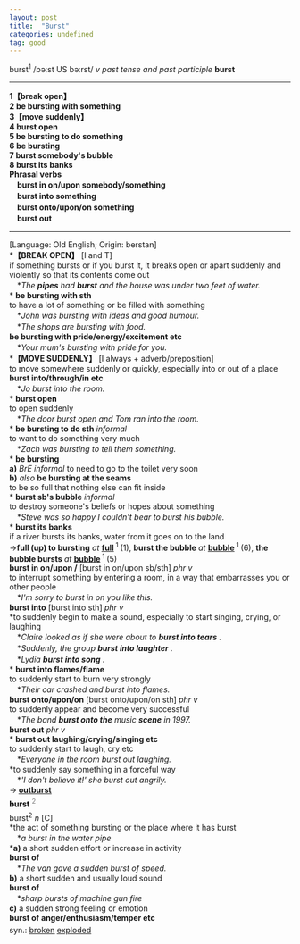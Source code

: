 ```yaml
---
layout: post
title:  "Burst"
categories: undefined
tag: good
---
```

<DIV style="MARGIN: 0px 0px 5px">burst<SUP>1</SUP> /bəːst US bəːrst/ <I>v past tense and past participle</I> <B>burst</B> 
<HR>
<B>1【break open】</B><BR><B>2 be bursting with something</B><BR><B>3【move suddenly】</B><BR><B>4 burst open</B><BR><B>5 be bursting to do something</B><BR><B>6 be bursting</B><BR><B>7 burst somebody's bubble</B><BR><B>8 burst its banks</B><BR><B>Phrasal verbs</B><BR>　<B>burst in on/upon somebody/something</B><BR>　<B>burst into something</B><BR>　<B>burst onto/upon/on something</B><BR>　<B>burst out</B>
<HR>
[Language: Old English; Origin: berstan]<BR>*<B>【BREAK OPEN】</B> [I and T]<BR>if something bursts or if you burst it, it breaks open or apart suddenly and violently so that its contents come out<BR>　*<I>The <B>pipes</B> had <B>burst</B> and the house was under two feet of water.</I><BR>* <B>be bursting with sth</B><BR>to have a lot of something or be filled with something<BR>　*<I>John was bursting with ideas and good humour.</I><BR>　*<I>The shops are bursting with food.</I><BR><B>be bursting with pride/energy/excitement etc</B><BR>　*<I>Your mum's bursting with pride for you.</I><BR>*<B>【MOVE SUDDENLY】</B> [I always + adverb/preposition]<BR>to move somewhere suddenly or quickly, especially into or out of a place<BR><B>burst into/through/in etc</B><BR>　*<I>Jo burst into the room.</I><BR>* <B>burst open</B><BR>to open suddenly<BR>　*<I>The door burst open and Tom ran into the room.</I><BR>* <B>be bursting to do sth</B> <I>informal</I> <BR>to want to do something very much<BR>　*<I>Zach was bursting to tell them something.</I><BR>* <B>be bursting</B><BR><B>a)</B> <I>BrE informal</I> to need to go to the toilet very soon<BR><B>b)</B> <I>also</I> <B>be bursting at the seams</B> <BR>to be so full that nothing else can fit inside<BR>* <B>burst sb's bubble</B> <I>informal</I> <BR>to destroy someone's beliefs or hopes about something<BR>　*<I>Steve was so happy I couldn't bear to burst his bubble.</I><BR>* <B>burst its banks</B><BR>if a river bursts its banks, water from it goes on to the land<BR>→<B>full (up) to bursting</B> <I>at</I> <B><A href="{{ site.baseurl }}/full"><U>full</U></A> </B><SUP>1 </SUP>(1), <B>burst the bubble</B> <I>at</I> <B><A href="{{ site.baseurl }}/bubble"><U>bubble</U></A> </B><SUP>1 </SUP>(6), <B>the bubble bursts</B> <I>at</I> <B><A href="{{ site.baseurl }}/bubble"><U>bubble</U></A> </B><SUP>1 </SUP>(5)<BR><B>burst in on/upon /</B> [burst in on/upon sb/sth] <I>phr v</I><BR>to interrupt something by entering a room, in a way that embarrasses you or other people<BR>　*<I>I'm sorry to burst in on you like this.</I><BR><B>burst into</B> [burst into sth] <I>phr v</I><BR>*to suddenly begin to make a sound, especially to start singing, crying, or laughing<BR>　*<I>Claire looked as if she were about to <B>burst into tears</B> .</I><BR>　*<I>Suddenly, the group <B>burst into laughter</B> .</I><BR>　*<I>Lydia <B>burst into song</B> .</I><BR>* <B>burst into flames/flame</B><BR>to suddenly start to burn very strongly<BR>　*<I>Their car crashed and burst into flames.</I><BR><B>burst onto/upon/on</B> [burst onto/upon/on sth] <I>phr v</I><BR>to suddenly appear and become very successful<BR>　*<I>The band <B>burst onto the</B> music <B>scene</B> in 1997.</I><BR><B>burst out</B> <I>phr v</I><BR>* <B>burst out laughing/crying/singing etc</B><BR>to suddenly start to laugh, cry etc<BR>　*<I>Everyone in the room burst out laughing.</I><BR>*to suddenly say something in a forceful way<BR>　*<I>'I don't believe it!' she burst out angrily.</I><BR>→<B> <A href="{{ site.baseurl }}/outburst"><U>outburst</U></A></B></DIV>
<DIV style="COLOR: #808080; MARGIN: 0px 0px 5px; LINE-HEIGHT: normal"><SPAN style="FONT-SIZE: 10.5pt; COLOR: #000000; LINE-HEIGHT: normal"><B>burst</B></SPAN> <SUP style="FONT-SIZE: 83%; LINE-HEIGHT: normal">2</SUP> </DIV>
<DIV style="MARGIN: 0px 0px 5px">burst<SUP>2</SUP> <I>n</I> [C] <BR>*the act of something bursting or the place where it has burst<BR>　*<I>a burst in the water pipe</I><BR>*<B>a)</B> a short sudden effort or increase in activity<BR><B>burst of</B><BR>　*<I>The van gave a sudden burst of speed.</I><BR><B>b)</B> a short sudden and usually loud sound<BR><B>burst of</B><BR>　*<I>sharp bursts of machine gun fire</I><BR><B>c)</B> a sudden strong feeling or emotion<BR><B>burst of anger/enthusiasm/temper etc</B></DIV>
<DIV style="MARGIN: 0px 0px 5px">
<DIV style="MARGIN: 4px 0px">syn.: <A href="{{ site.baseurl }}/broken"><U>broken</U></A> <A href="{{ site.baseurl }}/exploded"><U>exploded</U></A></DIV></DIV>
